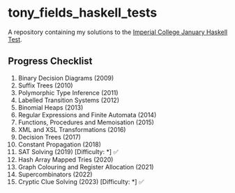 # tony_fields_haskell_tests
A repository containing my solutions to the [Imperial College January Haskell Test](https://wp.doc.ic.ac.uk/ajf/haskell-tests/).

## Progress Checklist
1. Binary Decision Diagrams (2009)
2. Suffix Trees (2010)
3. Polymorphic Type Inference (2011)
4. Labelled Transition Systems (2012)
5. Binomial Heaps (2013)
6. Regular Expressions and Finite Automata (2014)
7. Functions, Procedures and Memoisation (2015)
8. XML and XSL Transformations (2016)
9. Decision Trees (2017)
10. Constant Propagation (2018)
11. SAT Solving (2019) \[Difficulty: *\] ✅
12. Hash Array Mapped Tries (2020)
13. Graph Colouring and Register Allocation (2021)
14. Supercombinators (2022)
15. Cryptic Clue Solving (2023) \[Difficulty: *\] ✅
